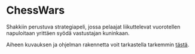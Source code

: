 # ChessWars
Shakkiin perustuva strategiapeli, jossa pelaajat liikuttelevat vuorotellen napuloitaan yrittäen syödä vastustajan kuninkaan.

Aiheen kuvauksen ja ohjelman rakennetta voit tarkastella tarkemmin [tästä](https://github.com/SimoKorkolainen/ChessWars/blob/master/dokumentaatio/AihemaarittelyJaRakenne.md).
